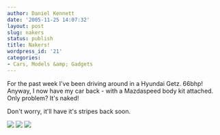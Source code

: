 ```yaml
---
author: Daniel Kennett
date: '2005-11-25 14:07:32'
layout: post
slug: nakers
status: publish
title: Nakers!
wordpress_id: '21'
categories:
- Cars, Models &amp; Gadgets
---
```


For the past week I've been driving around in a Hyundai Getz. 66bhp! Anyway, I now have my car back - with a Mazdaspeed body kit attached. Only problem? It's naked! 

Don't worry, it'll have it's stripes back soon.

<img src="pictures/rx8/ms2.jpg"/> 

<img src="pictures/rx8/ms1.jpg"/> 

<img src="pictures/rx8/ms3.jpg"/> 